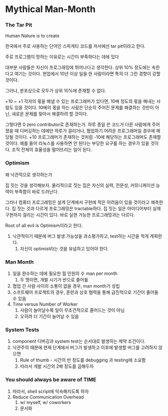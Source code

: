 # Mythical Man-Month

### The Tar Pit

Human Nature is to create

한국에서 주로 사용하는 단어인 스파게티 코드를 저서에선 tar pit이라고 한다. 

주로 프로그램이 망하는 이유로는 시간이 부족하다는 데에 있다 

대부분 사람들은 자신이 프로그래밍에 뛰어나다고 생각한다. 상위 10% 정도에는 속한다고 여기는 것이다. 현업에서 10년 이상 일을 한 사람이라면 특히 더 그런 경향이 강할 것이다.

그러나, 분포상으로 모두가 상위 10%에 존재할 수 없다. 

+10 ~ +1 각자의 몫을 해낼 수 있는 프로그래머가 있다면, 10배 정도의 몫을 해내는 사람도 있을 것이다.  10배의 몫을 하는 사람은 단순히 주어진 문제를 해결하는 것만이 아닌, 새로운 문제를 찾아서 해결하려 할 것이다.

그렇다면 0 zero contributor로 존재하는가. 하루 종일 쓴 코드가 다른 사람에게 주어졌을 때 디버깅하는 데에만 하루가 걸리거나, 협업하기 어려운 프로그래머일 경우에 해당될 것이다. +10 프로그래머가 존재하는 것처럼 -10에 해당하는 프로그래머도 존재할 것이다. 예를 들어 리눅스를 사용하면 안 된다는 부당한 요구를 하는 경우가 있을 것이다. 조직 전체의 효율성을 떨어뜨리는 일이 된다. 

### Optimism

왜 낙관적으로 생각하는가

집 짓는 것을 생각해보자. 물리적으로 짓는 집은 자신의 실력, 전문성, 커뮤니케이션 능력이 부족함이 바로 드러난다. 

그러나 컴퓨터 프로그래밍은 설계 단계에서 구현에 적은 어려움이 있을 것이라고 예측한다. 집 짓는 것과 다르게 프로그래밍은 tractable하다. 집 짓는 일은 아이디어부터 실제 구현까지 걸리는 시간이 있다. 바로 실현 가능한 프로그래밍과는 다르다. 

Root of all evil is Optimism이라고 한다. 

1. 낙관적이기 때문에 버그 발생 가능성을 과소평가하고, test하는 시간을 적게 계획한다. 
    1. 자신이 optimist라는 것을 유념하고 있어야 한다. 

### Man Month

1. 일을 완수하는 데에 필요한 월 인원의 수 man per month
    1. 두 명이면, 개발 시기가 반으로 줄어듦
2. 협업 간 사람 사이의 소통이 없을 경우, man month가 성립
3. 소프트웨어 프로젝트의 경우, 훈련과 상호 협력을 통해 급진적으로 기간이 줄어들 수 있음
4. Time versus Number of Worker
    1. 사람이 늘어날수록 일이 무조건적으로 줄어드는 것이 아님
    2. 오히려 더 기간이 늘어날 수 있음 
    

### System Tests

1. component 디버깅과 system test는 순서대로 발생하는 제약 조건이다. 
2. 낙관주의 때문에 현재 단계에서 버그가 발생하고 이후에 발생할 버그를 고려하지 않으면 
    1. Rule of thumb - 시간의 반 정도를 debugging 과 testing에 소요함
    2. 따라서 개발 시간의 2배 정도를 곱해두자 

### You should always be aware of TIME

1. 따라서, shell script에 익숙해지도록 하자
2. Reduce Communication Overhead
    1. w/ myself, w/ coworkers
    2. 문서화